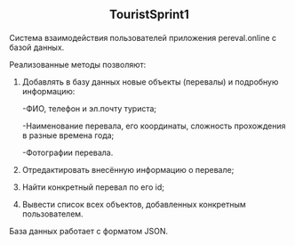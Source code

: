 <h2 align="center">
  
TouristSprint1

 </h2>

Система взаимодействия пользователей приложения pereval.online с базой данных.

Реализованные методы позволяют:

1) Добавлять в базу данных новые объекты (перевалы) и подробную информацию:

    -ФИО, телефон и эл.почту туриста;
 
    -Наименование перевала, его координаты, сложность прохождения в разные времена года;
  
    -Фотографии перевала.
  
2) Отредактировать внесённую информацию о перевале;

3) Найти конкретный перевал по его id;

4) Вывести список всех объектов, добавленных конкретным пользователем.

База данных работает с форматом JSON.
